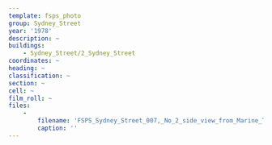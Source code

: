 ```yaml
---
template: fsps_photo
group: Sydney_Street
year: '1978'
description: ~
buildings:
    - Sydney_Street/2_Sydney_Street
coordinates: ~
heading: ~
classification: ~
section: ~
cell: ~
film_roll: ~
files:
    -
        filename: 'FSPS_Sydney_Street_007,_No_2_side_view_from_Marine_Tce,_16-5-G,_1978.png'
        caption: ''
---
```

